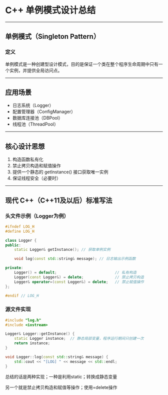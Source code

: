 # C++ 单例模式设计总结

---

## 单例模式（Singleton Pattern）

### 定义

单例模式是一种创建型设计模式，目的是保证一个类在整个程序生命周期中只有一个实例，并提供全局访问点。

---

## 应用场景

- 日志系统（Logger）
- 配置管理器（ConfigManager）
- 数据库连接池（DBPool）
- 线程池（ThreadPool）

---

## 核心设计思想

1. 构造函数私有化
2. 禁止拷贝构造和赋值操作
3. 提供一个静态的 getInstance() 接口获取唯一实例
4. 保证线程安全（必要时）

---

## 现代 C++（C++11及以后）标准写法

### 头文件示例（Logger为例）

```cpp
#ifndef LOG_H
#define LOG_H

class Logger {
public:
    static Logger& getInstance(); // 获取单例实例

    void log(const std::string& message); // 日志输出示例函数

private:
    Logger() = default;                          // 私有构造
    Logger(const Logger&) = delete;              // 禁止拷贝构造
    Logger& operator=(const Logger&) = delete;   // 禁止赋值操作
};

#endif // LOG_H
```


### 源文件实现

```cpp
#include "log.h"
#include <iostream>

Logger& Logger::getInstance() {
    static Logger instance;  // 静态局部变量，程序运行期间只创建一次
    return instance;
}

void Logger::log(const std::string& message) {
    std::cout << "[LOG] " << message << std::endl;
}
```


总结的话是两种实现；一种是利用static；转换成静态变量

另一个就是禁止拷贝构造和赋值等操作；使用=delete操作
